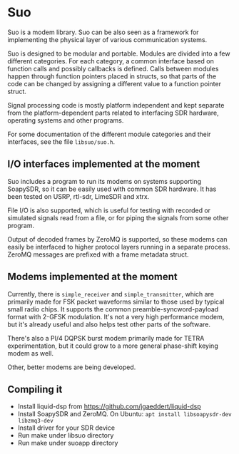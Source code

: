 # Suo
Suo is a modem library. Suo can be also seen as a framework for
implementing the physical layer of various communication systems.

Suo is designed to be modular and portable. Modules are divided into
a few different categories. For each category, a common interface
based on function calls and possibly callbacks is defined.
Calls between modules happen through function pointers placed
in structs, so that parts of the code can be changed by assigning
a different value to a function pointer struct.

Signal processing code is mostly platform independent and kept separate
from the platform-dependent parts related to interfacing SDR hardware,
operating systems and other programs.

For some documentation of the different module categories and their
interfaces, see the file `libsuo/suo.h`.


## I/O interfaces implemented at the moment

Suo includes a program to run its modems on systems supporting
SoapySDR, so it can be easily used with common SDR hardware.
It has been tested on USRP, rtl-sdr, LimeSDR and xtrx.

File I/O is also supported, which is useful for testing with
recorded or simulated signals read from a file, or for piping
the signals from some other program.

Output of decoded frames by ZeroMQ is supported, so these modems can
easily be interfaced to higher protocol layers running in a separate
process. ZeroMQ messages are prefixed with a frame metadata struct.


## Modems implemented at the moment

Currently, there is `simple_receiver` and `simple_transmitter`,
which are primarily made for FSK packet waveforms similar to
those used by typical small radio chips. It supports the common
preamble-syncword-payload format with 2-GFSK modulation.
It's not a very high performance modem, but it's already useful
and also helps test other parts of the software.

There's also a PI/4 DQPSK burst modem primarily made for TETRA
experimentation, but it could grow to a more general phase-shift
keying modem as well.

Other, better modems are being developed.


## Compiling it

- Install liquid-dsp from https://github.com/jgaeddert/liquid-dsp
- Install SoapySDR and ZeroMQ. On Ubuntu:
  `apt install libsoapysdr-dev libzmq3-dev`
- Install driver for your SDR device
- Run make under libsuo directory
- Run make under suoapp directory
